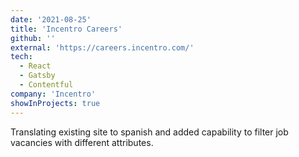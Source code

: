 ```yaml
---
date: '2021-08-25'
title: 'Incentro Careers'
github: ''
external: 'https://careers.incentro.com/'
tech:
  - React
  - Gatsby
  - Contentful
company: 'Incentro'
showInProjects: true
---
```


Translating existing site to spanish and added capability to filter job vacancies with different attributes.
